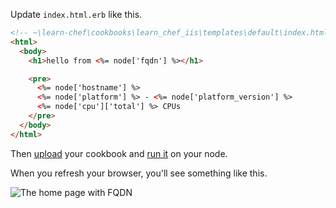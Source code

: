 Update <code class="file-path">index.html.erb</code> like this.

```html
<!-- ~\learn-chef\cookbooks\learn_chef_iis\templates\default\index.html.erb -->
<html>
  <body>
    <h1>hello from <%= node['fqdn'] %></h1>

    <pre>
      <%= node['hostname'] %>
      <%= node['platform'] %> - <%= node['platform_version'] %>
      <%= node['cpu']['total'] %> CPUs
    </pre>
  </body>
</html>
```

Then [upload](/manage-a-node/windows/update-your-nodes-configuration#step2) your cookbook and [run it](/manage-a-node/windows/update-your-nodes-configuration#step3) on your node.

When you refresh your browser, you'll see something like this.

![The home page with FQDN](windows/webserver-template-more.png)
